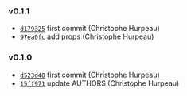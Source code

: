 ### v0.1.1

- [`d179325`](https://github.com/alpjs/react-alp-translate/commit/d179325d4b9b952b7e53c0312dca16f5a237502f) first commit (Christophe Hurpeau)
- [`97ea0fc`](https://github.com/alpjs/react-alp-translate/commit/97ea0fc769b30e76d1ae5f37c7c839dce4444be3) add props (Christophe Hurpeau)

### v0.1.0

- [`d523d40`](https://github.com/alpjs/react-alp-translate/commit/d523d400b56c774f6cec31f6723accc9cc71ffbd) first commit (Christophe Hurpeau)
- [`15ff971`](https://github.com/alpjs/react-alp-translate/commit/15ff971d79a06c67e77f92fdbdcc957fac844da8) update AUTHORS (Christophe Hurpeau)
